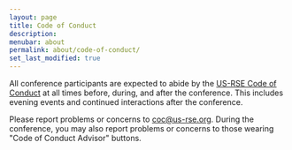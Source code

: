 ```yaml
---
layout: page
title: Code of Conduct
description: 
menubar: about
permalink: about/code-of-conduct/
set_last_modified: true
---
```


All conference participants are expected to abide by the
[US-RSE Code of Conduct](https://us-rse.org/code-of-conduct) at all times before,
during, and after the conference.  This includes evening events and continued
interactions after the conference.

Please report problems or concerns to [coc@us-rse.org](mailto:coc@us-rse.org).  During the conference, you may also report problems or concerns to those wearing "Code of Conduct Advisor" buttons.
